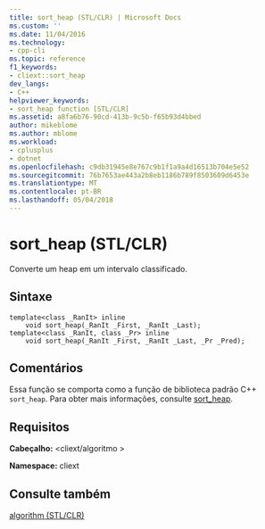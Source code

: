 ```yaml
---
title: sort_heap (STL/CLR) | Microsoft Docs
ms.custom: ''
ms.date: 11/04/2016
ms.technology:
- cpp-cli
ms.topic: reference
f1_keywords:
- cliext::sort_heap
dev_langs:
- C++
helpviewer_keywords:
- sort_heap function [STL/CLR]
ms.assetid: a8fa6b76-90cd-413b-9c5b-f65b93d4bbed
author: mikeblome
ms.author: mblome
ms.workload:
- cplusplus
- dotnet
ms.openlocfilehash: c9db31945e8e767c9b1f1a9a4d16513b704e5e52
ms.sourcegitcommit: 76b7653ae443a2b8eb1186b789f8503609d6453e
ms.translationtype: MT
ms.contentlocale: pt-BR
ms.lasthandoff: 05/04/2018
---
```

# <a name="sortheap-stlclr"></a>sort_heap (STL/CLR)
Converte um heap em um intervalo classificado.  
  
## <a name="syntax"></a>Sintaxe  
  
```  
template<class _RanIt> inline  
    void sort_heap(_RanIt _First, _RanIt _Last);  
template<class _RanIt, class _Pr> inline  
    void sort_heap(_RanIt _First, _RanIt _Last, _Pr _Pred);  
```  
  
## <a name="remarks"></a>Comentários  
 Essa função se comporta como a função de biblioteca padrão C++ `sort_heap`. Para obter mais informações, consulte [sort_heap](../standard-library/algorithm-functions.md#sort_heap).  
  
## <a name="requirements"></a>Requisitos  
 **Cabeçalho:** \<cliext/algoritmo >  
  
 **Namespace:** cliext  
  
## <a name="see-also"></a>Consulte também  
 [algorithm (STL/CLR)](../dotnet/algorithm-stl-clr.md)
